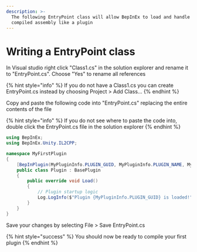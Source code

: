 ```yaml
---
description: >-
  The following EntryPoint class will allow BepInEx to load and handle your
  compiled assembly like a plugin
---
```


# Writing a EntryPoint class

In Visual studio right click "Class1.cs" in the solution explorer and rename it to "EntryPoint.cs". Choose "Yes" to rename all references

{% hint style="info" %}
If you do not have a Class1.cs you can create EntryPoint.cs instead by choosing Project > Add Class...
{% endhint %}

Copy and paste the following code into "EntryPoint.cs" replacing the entire contents of the file

{% hint style="info" %}
If you do not see where to paste the code into, double click the EntryPoint.cs file in the solution explorer
{% endhint %}

```csharp
using BepInEx;
using BepInEx.Unity.IL2CPP;

namespace MyFirstPlugin
{
    [BepInPlugin(MyPluginInfo.PLUGIN_GUID, MyPluginInfo.PLUGIN_NAME, MyPluginInfo.PLUGIN_VERSION)]
    public class Plugin : BasePlugin
    {
        public override void Load()
        {
            // Plugin startup logic
            Log.LogInfo($"Plugin {MyPluginInfo.PLUGIN_GUID} is loaded!");
        }
    }
}
```

Save your changes by selecting File > Save EntryPoint.cs

{% hint style="success" %}
You should now be ready to compile your first plugin
{% endhint %}
